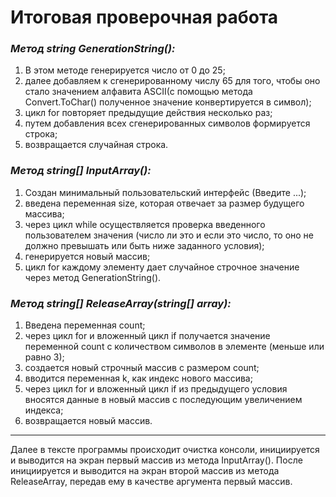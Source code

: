 # Итоговая проверочная работа

### _Метод string GenerationString():_ ###

1. В этом методе генерируется число от 0 до 25;
2. далее добавляем к сгенерированному числу 65 для того, чтобы оно стало значением алфавита ASCII(с помощью метода Convert.ToChar() полученное значение конвертируется в символ);
3. цикл for повторяет предыдущие действия несколько раз;
4. путем добавления всех сгенерированных символов формируется строка;
5. возвращается случайная строка.

### _Метод string[] InputArray():_ ###

1. Создан минимальный пользовательский интерфейс (Введите ...);
2. введена переменная size, которая отвечает за размер будущего массива;
3. через цикл while осуществляется проверка введенного пользователем значения (число ли это и если это число, то оно не должно превышать или быть ниже заданного условия);
4. генерируется новый массив;
5. цикл for каждому элементу дает случайное строчное значение через метод GenerationString().

### _Метод string[] ReleaseArray(string[] array):_ ###

1. Введена переменная count;
2. через цикл for и вложенный цикл if получается значение переменной count с количеством символов в элементе (меньше или равно 3);
3. создается новый строчный массив с размером count;
4. вводится переменная k, как индекс нового массива;
5. через цикл for и вложенный цикл if из предыдущего условия вносятся данные в новый массив с последующим увеличением индекса;
6. возвращается новый массив.

---
Далее в тексте программы происходит очистка консоли, инициируется и выводится на экран первый массив из метода InputArray(). После инициируется и выводится на экран второй массив из метода ReleaseArray, передав ему в качестве аргумента первый массив.